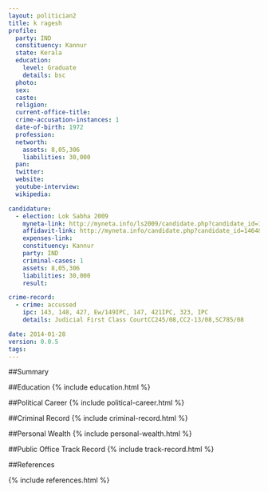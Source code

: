 ```yaml
---
layout: politician2
title: k ragesh
profile: 
  party: IND
  constituency: Kannur
  state: Kerala
  education: 
    level: Graduate
    details: bsc
  photo: 
  sex: 
  caste: 
  religion: 
  current-office-title: 
  crime-accusation-instances: 1
  date-of-birth: 1972
  profession: 
  networth: 
    assets: 8,05,306
    liabilities: 30,000
  pan: 
  twitter: 
  website: 
  youtube-interview: 
  wikipedia: 

candidature: 
  - election: Lok Sabha 2009
    myneta-link: http://myneta.info/ls2009/candidate.php?candidate_id=1464
    affidavit-link: http://myneta.info/candidate.php?candidate_id=1464&scan=original
    expenses-link: 
    constituency: Kannur 
    party: IND
    criminal-cases: 1
    assets: 8,05,306
    liabilities: 30,000
    result:  

crime-record: 
  - crime: accussed
    ipc: 143, 148, 427, Ew/149IPC, 147, 421IPC, 323, IPC
    details: Judicial First Class CourtCC245/08,CC2-13/08,SC785/08 

date: 2014-01-28
version: 0.0.5
tags: 
---
```

##Summary


##Education
{% include education.html %}


##Political Career
{% include political-career.html %}


##Criminal Record
{% include criminal-record.html %}


##Personal Wealth
{% include personal-wealth.html %}


##Public Office Track Record
{% include track-record.html %}


##References


{% include references.html %}